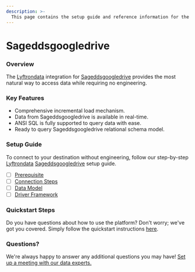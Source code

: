 ```yaml
---
description: >-
  This page contains the setup guide and reference information for the Sageddsgoogledrive source connector.
---
```


# Sageddsgoogledrive

### Overview

The [Lyftrondata](https://www.lyftrondata.com/) integration for [Sageddsgoogledrive](None) provides the most natural way to access data while requiring no engineering.

### Key Features

* Comprehensive incremental load mechanism.
* Data from Sageddsgoogledrive is available in real-time.&#x20;
* ANSI SQL is fully supported to query data with ease.
* Ready to query Sageddsgoogledrive relational schema model.

### Setup Guide

To connect to your destination without engineering, follow our step-by-step [Lyftrondata](https://www.lyftrondata.com/)  [Sageddsgoogledrive](None) setup guide.

* [ ] [Prerequisite](prerequisite.md)
* [ ] [Connection Steps](connection-steps.md)
* [ ] [Data Model](data-model/erd.md)
* [ ] [Driver Framework](driver-framework/)

### Quickstart Steps

Do you have questions about how to use the platform? Don't worry; we've got you covered. Simply follow the quickstart instructions [here](../README.md).

### Questions? <a href="#questions" id="questions"></a>

We're always happy to answer any additional questions you may have! [Set up a meeting with our data experts.](https://www.lyftrondata.com/book-a-meeting/)

